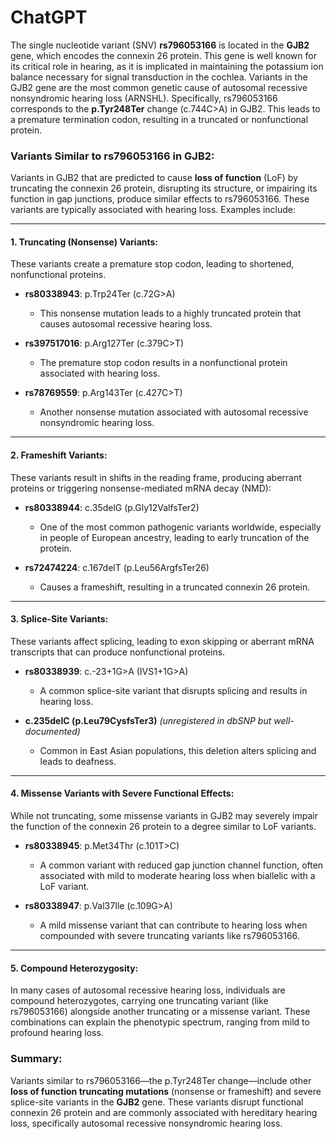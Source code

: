 # ChatGPT

The single nucleotide variant (SNV) **rs796053166** is located in the **GJB2** gene, which encodes the connexin 26 protein. This gene is well known for its critical role in hearing, as it is implicated in maintaining the potassium ion balance necessary for signal transduction in the cochlea. Variants in the GJB2 gene are the most common genetic cause of autosomal recessive nonsyndromic hearing loss (ARNSHL). Specifically, rs796053166 corresponds to the **p.Tyr248Ter** change (c.744C>A) in GJB2. This leads to a premature termination codon, resulting in a truncated or nonfunctional protein.

### Variants Similar to rs796053166 in GJB2:

Variants in GJB2 that are predicted to cause **loss of function** (LoF) by truncating the connexin 26 protein, disrupting its structure, or impairing its function in gap junctions, produce similar effects to rs796053166. These variants are typically associated with hearing loss. Examples include:

---

#### 1. **Truncating (Nonsense) Variants**:
These variants create a premature stop codon, leading to shortened, nonfunctional proteins.
- **rs80338943**: p.Trp24Ter (c.72G>A)  
  - This nonsense mutation leads to a highly truncated protein that causes autosomal recessive hearing loss.
  
- **rs397517016**: p.Arg127Ter (c.379C>T)  
  - The premature stop codon results in a nonfunctional protein associated with hearing loss.

- **rs78769559**: p.Arg143Ter (c.427C>T)  
  - Another nonsense mutation associated with autosomal recessive nonsyndromic hearing loss.

---

#### 2. **Frameshift Variants**:
These variants result in shifts in the reading frame, producing aberrant proteins or triggering nonsense-mediated mRNA decay (NMD):
- **rs80338944**: c.35delG (p.Gly12ValfsTer2)
  - One of the most common pathogenic variants worldwide, especially in people of European ancestry, leading to early truncation of the protein.
  
- **rs72474224**: c.167delT (p.Leu56ArgfsTer26)  
  - Causes a frameshift, resulting in a truncated connexin 26 protein.

---

#### 3. **Splice-Site Variants**:
These variants affect splicing, leading to exon skipping or aberrant mRNA transcripts that can produce nonfunctional proteins.
- **rs80338939**: c.-23+1G>A (IVS1+1G>A)  
  - A common splice-site variant that disrupts splicing and results in hearing loss.

- **c.235delC (p.Leu79CysfsTer3)** *(unregistered in dbSNP but well-documented)*  
  - Common in East Asian populations, this deletion alters splicing and leads to deafness.

---

#### 4. **Missense Variants with Severe Functional Effects**:
While not truncating, some missense variants in GJB2 may severely impair the function of the connexin 26 protein to a degree similar to LoF variants.
- **rs80338945**: p.Met34Thr (c.101T>C)  
  - A common variant with reduced gap junction channel function, often associated with mild to moderate hearing loss when biallelic with a LoF variant.

- **rs80338947**: p.Val37Ile (c.109G>A)  
  - A mild missense variant that can contribute to hearing loss when compounded with severe truncating variants like rs796053166.

---

#### 5. **Compound Heterozygosity**:
In many cases of autosomal recessive hearing loss, individuals are compound heterozygotes, carrying one truncating variant (like rs796053166) alongside another truncating or a missense variant. These combinations can explain the phenotypic spectrum, ranging from mild to profound hearing loss.

### Summary:
Variants similar to rs796053166—the p.Tyr248Ter change—include other **loss of function truncating mutations** (nonsense or frameshift) and severe splice-site variants in the **GJB2** gene. These variants disrupt functional connexin 26 protein and are commonly associated with hereditary hearing loss, specifically autosomal recessive nonsyndromic hearing loss.